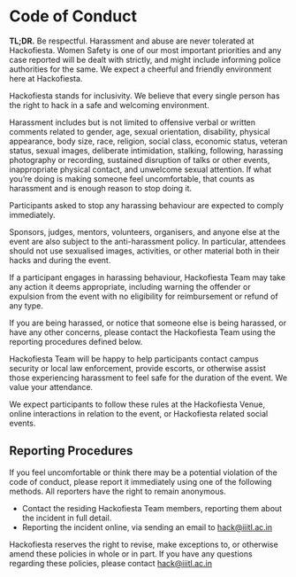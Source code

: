 # Code of Conduct
**TL;DR.** Be respectful. Harassment and abuse are never tolerated at Hackofiesta. Women Safety is one of our most important priorities and any case reported will be dealt with strictly, and might include informing police authorities for the same. We expect a cheerful and friendly environment here at Hackofiesta.

Hackofiesta stands for inclusivity.  We believe that every single person has the right to hack in a safe and welcoming environment.  

Harassment includes but is not limited to offensive verbal or written comments related to gender, age, sexual orientation, disability, physical appearance, body size, race, religion, social class, economic status, veteran status, sexual images, deliberate intimidation, stalking, following, harassing photography or recording, sustained disruption of talks or other events, inappropriate physical contact, and unwelcome sexual attention.  If what you’re doing is making someone feel uncomfortable, that counts as harassment and is enough reason to stop doing it.

Participants asked to stop any harassing behaviour are expected to comply immediately.

Sponsors, judges, mentors, volunteers, organisers, and anyone else at the event are also subject to the anti-harassment policy. In particular, attendees should not use sexualised images, activities, or other material both in their hacks and during the event.

If a participant engages in harassing behaviour, Hackofiesta Team may take any action it deems appropriate, including warning the offender or expulsion from the event with no eligibility for reimbursement or refund of any type.

If you are being harassed, or notice that someone else is being harassed, or have any other concerns, please contact the Hackofiesta Team using the reporting procedures defined below.

Hackofiesta Team will be happy to help participants contact campus security or local law enforcement, provide escorts, or otherwise assist those experiencing harassment to feel safe for the duration of the event. We value your attendance.

We expect participants to follow these rules at the Hackofiesta Venue, online interactions in relation to the event, or Hackofiesta related social events.

## Reporting Procedures

If you feel uncomfortable or think there may be a potential violation of the code of conduct, please report it immediately using one of the following methods. All reporters have the right to remain anonymous.

- Contact the residing Hackofiesta Team members, reporting them about the incident in full detail.
- Reporting the incident online, via sending an email to [hack@iiitl.ac.in](mailto:hack@iiitl.ac.in)

Hackofiesta reserves the right to revise, make exceptions to, or otherwise amend these policies in whole or in part. If you have any questions regarding these policies, please contact [hack@iiitl.ac.in](mailto:hack@iiitl.ac.in)
